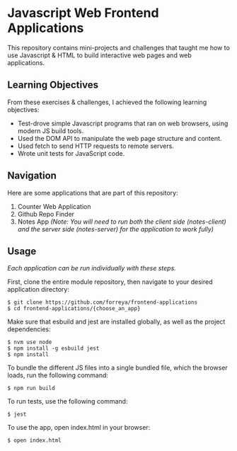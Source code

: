 # Javascript Web Frontend Applications

This repository contains mini-projects and challenges that taught me how to use Javascript & HTML to build interactive web pages and web applications.

## Learning Objectives

From these exercises & challenges, I achieved the following learning objectives:

- Test-drove simple Javascript programs that ran on web browsers, using modern JS build tools.
- Used the DOM API to manipulate the web page structure and content.
- Used fetch to send HTTP requests to remote servers.
- Wrote unit tests for JavaScript code.

## Navigation

Here are some applications that are part of this repository:

1. Counter Web Application 
2. Github Repo Finder
3. Notes App _(Note: You will need to run both the client side (notes-client) and the server side (notes-server) for the application to work fully)_

## Usage

_Each application can be run individually with these steps._

First, clone the entire module repository, then navigate to your desired application directory:

```
$ git clone https://github.com/forreya/frontend-applications
$ cd frontend-applications/{choose_an_app}
```

Make sure that esbuild and jest are installed globally, as well as the project dependencies:

```
$ nvm use node
$ npm install -g esbuild jest
$ npm install
```

To bundle the different JS files into a single bundled file, which the browser loads, run the following command:

```
$ npm run build
```

To run tests, use the following command:

```
$ jest
```

To use the app, open index.html in your browser:

```
$ open index.html
```